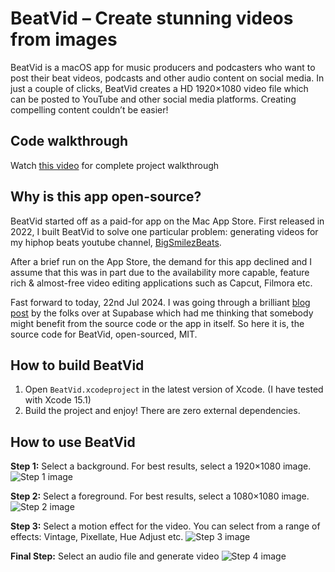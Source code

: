 # BeatVid – Create stunning videos from images
BeatVid is a macOS app for music producers and podcasters who want to post their beat videos, podcasts and other audio content on social media. In just a couple of clicks, BeatVid creates a HD 1920×1080 video file which can be posted to YouTube and other social media platforms. Creating compelling content couldn’t be easier!

## Code walkthrough
Watch [this video](https://www.youtube.com/watch?v=aWDg8mbBlxw) for complete project walkthrough

## Why is this app open-source?
BeatVid started off as a paid-for app on the Mac App Store. First released in 2022, I built BeatVid to solve one particular problem: generating videos for my hiphop beats youtube channel, [BigSmilezBeats](https://www.youtube.com/@BigSmilezBeats). 

After a brief run on the App Store, the demand for this app declined and I assume that this was in part due to the availability more capable, feature rich & almost-free video editing applications such as Capcut, Filmora etc. 

Fast forward to today, 22nd Jul 2024.  I was going through a brilliant [blog post](https://supabase.com/blog/should-i-open-source-my-company) by the folks over at Supabase which had me thinking that somebody might benefit from the source code or the app in itself. So here it is, the source code for BeatVid, open-sourced, MIT.

## How to build BeatVid
1. Open `BeatVid.xcodeproject` in the latest version of Xcode. (I have tested with Xcode 15.1)
2. Build the project and enjoy! There are zero external dependencies.


## How to use BeatVid
**Step 1:** Select a background. For best results, select a 1920×1080 image.
![Step 1 image](https://www.marchingbytes.com/wp-content/uploads/2022/07/beatvid-v1.0-screenshot.png)

**Step 2:** Select a foreground. For best results, select a 1080×1080 image.
![Step 2 image](https://www.marchingbytes.com/wp-content/uploads/2022/07/beatvid-v1.0-screenshot-1.png)

**Step 3:** Select a motion effect for the video. You can select from a range of effects: Vintage, Pixellate, Hue Adjust etc.
![Step 3 image](https://www.marchingbytes.com/wp-content/uploads/2022/07/beatvid-v1.0-screenshot-3.png)

**Final Step:** Select an audio file and generate video
![Step 4 image](https://www.marchingbytes.com/wp-content/uploads/2022/07/beatvid-v1.0-screenshot-4.png)


